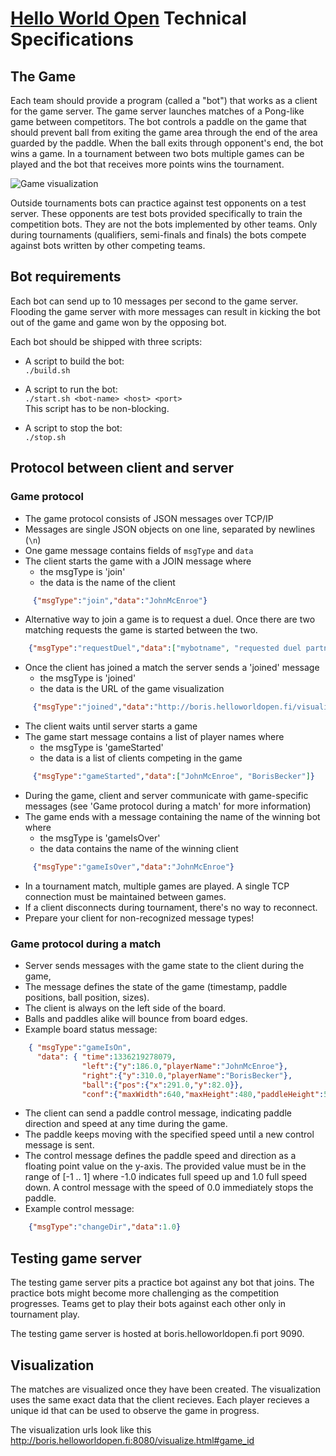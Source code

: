 # [Hello World Open](http://helloworldopen.fi) Technical Specifications

## The Game

Each team should provide a program (called a "bot") that works as a client for the game server. The game server launches matches of a Pong-like game between competitors. The bot controls a paddle on the game that should prevent ball from exiting the game area through the end of the area guarded by the paddle. When the ball exits through opponent's end, the bot wins a game. In a tournament between two bots multiple games can be played and the bot that receives more points wins the tournament.

![Game visualization](hwo-techspec/raw/master/game-snapshot.png "Game visualization")

Outside tournaments bots can practice against test opponents on a test server. These opponents are test bots provided specifically to train the competition bots. They are not the bots implemented by other teams. Only during tournaments (qualifiers, semi-finals and finals) the bots compete against bots written by other competing teams.

## Bot requirements

Each bot can send up to 10 messages per second to the game server. Flooding the game server with more messages can result in kicking the bot out of the game and game won by the opposing bot.

Each bot should be shipped with three scripts:

- A script to build the bot:<br/>
`./build.sh`

- A script to run the bot:<br/>
`./start.sh <bot-name> <host> <port>`<br/>
This script has to be non-blocking.

- A script to stop the bot:<br/>
`./stop.sh`

## Protocol between client and server

### Game protocol

- The game protocol consists of JSON messages over TCP/IP
- Messages are single JSON objects on one line, separated by newlines (`\n`)
- One game message contains fields of `msgType` and `data`
- The client starts the game with a JOIN message where
  - the msgType is 'join'
  - the data is the name of the client

~~~ json
     {"msgType":"join","data":"JohnMcEnroe"}
~~~

- Alternative way to join a game is to request a duel. Once there are two
  matching requests the game is started between the two.

~~~ json
    {"msgType":"requestDuel","data":["mybotname", "requested duel partner's name"]}
~~~

- Once the client has joined a match the server sends a 'joined' message 
  - the msgType is 'joined'
  - the data is the URL of the game visualization

~~~ json
     {"msgType":"joined","data":"http://boris.helloworldopen.fi/visualize.html#game_id"}
~~~


- The client waits until server starts a game
- The game start message contains a list of player names where
  - the msgType is 'gameStarted'
  - the data is a list of clients competing in the game

~~~ json
     {"msgType":"gameStarted","data":["JohnMcEnroe", "BorisBecker"]}
~~~

- During the game, client and server communicate with game-specific messages (see 'Game protocol during a match' for more information)
- The game ends with a message containing the name of the winning bot where
  - the msgType is 'gameIsOver'
  - the data contains the name of the winning client

~~~ json
     {"msgType":"gameIsOver","data":"JohnMcEnroe"}
~~~

- In a tournament match, multiple games are played. A single TCP connection must be maintained between games.
- If a client disconnects during tournament, there's no way to reconnect.
- Prepare your client for non-recognized message types!

### Game protocol during a match

- Server sends messages with the game state to the client during the game,
- The message defines the state of the game (timestamp, paddle positions, ball position, sizes).
- The client is always on the left side of the board.
- Balls and paddles alike will bounce from board edges.
- Example board status message:

~~~ json
    { "msgType":"gameIsOn",
      "data": { "time":1336219278079,
                "left":{"y":186.0,"playerName":"JohnMcEnroe"},
                "right":{"y":310.0,"playerName":"BorisBecker"},
                "ball":{"pos":{"x":291.0,"y":82.0}},
                "conf":{"maxWidth":640,"maxHeight":480,"paddleHeight":50,"paddleWidth":10,"ballRadius":5,"tickInterval":15}}}
~~~

- The client can send a paddle control message, indicating paddle direction and speed at any time during the game.
- The paddle keeps moving with the specified speed until a new control message is sent.
- The control message defines the paddle speed and direction as a floating point value on the y-axis. The provided value must be in the range of [-1 .. 1] where -1.0 indicates full speed up and 1.0 full speed down. A control message with the speed of 0.0 immediately stops the paddle.
- Example control message:

~~~ json
    {"msgType":"changeDir","data":1.0}
~~~

## Testing game server

The testing game server pits a practice bot against any bot that joins. The practice bots might become more challenging as the competition progresses. Teams get to play their bots against each other only in tournament play.

The testing game server is hosted at boris.helloworldopen.fi port 9090.

## Visualization

The matches are visualized once they have been created. The visualization uses the same exact data that the client recieves. Each player recieves a unique id that can be used to observe the game in progress.

The visualization urls look like this http://boris.helloworldopen.fi:8080/visualize.html#game_id
